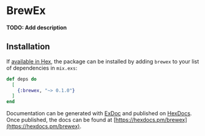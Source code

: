 # BrewEx

**TODO: Add description**

## Installation

If [available in Hex](https://hex.pm/docs/publish), the package can be installed
by adding `brewex` to your list of dependencies in `mix.exs`:

```elixir
def deps do
  [
    {:brewex, "~> 0.1.0"}
  ]
end
```

Documentation can be generated with [ExDoc](https://github.com/elixir-lang/ex_doc)
and published on [HexDocs](https://hexdocs.pm). Once published, the docs can
be found at [https://hexdocs.pm/brewex](https://hexdocs.pm/brewex).

